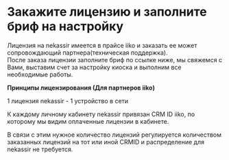 # Закажите лицензию и заполните бриф на настройку

Лицензия на nekassir имеется в прайсе iiko и заказать ее может сопровождающий партнера(техническая поддержка).\
После заказа лицензии заполните бриф по ссылке ниже, мы свяжемся с Вами, выставим счет за настройку киоска и выполним все необходимые работы.

**Принципы лицензирования (Для партнеров iiko)**

1 лицензия nekassir - 1 устройство в сети

К каждому личному кабинету nekassir привязан CRM ID iiko, по которому мы видим оплаченные лицензии в кабинете.

В связи с этим нужное количество лицензий регулируется количеством заказанных лицензий на тот или иной CRMID и распределение для nekassir не требуется.

